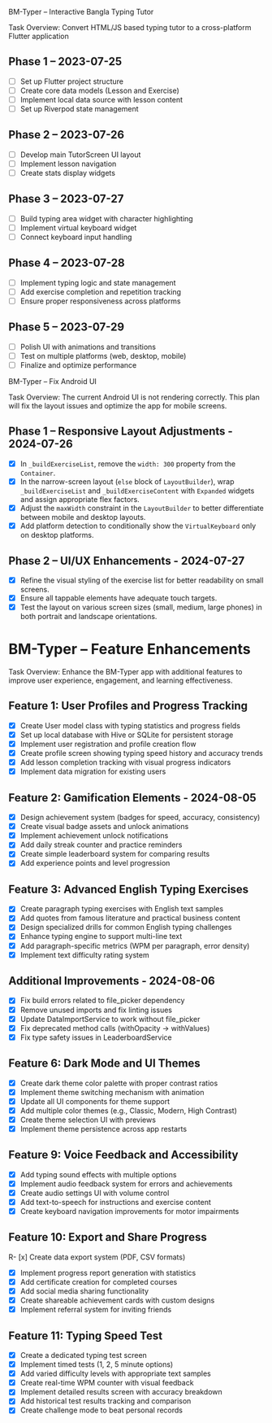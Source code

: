 BM-Typer – Interactive Bangla Typing Tutor

Task Overview: Convert HTML/JS based typing tutor to a cross-platform Flutter application

## Phase 1 – 2023-07-25
- [ ] Set up Flutter project structure
- [ ] Create core data models (Lesson and Exercise)
- [ ] Implement local data source with lesson content
- [ ] Set up Riverpod state management

## Phase 2 – 2023-07-26
- [ ] Develop main TutorScreen UI layout
- [ ] Implement lesson navigation
- [ ] Create stats display widgets

## Phase 3 – 2023-07-27
- [ ] Build typing area widget with character highlighting
- [ ] Implement virtual keyboard widget
- [ ] Connect keyboard input handling

## Phase 4 – 2023-07-28
- [ ] Implement typing logic and state management
- [ ] Add exercise completion and repetition tracking
- [ ] Ensure proper responsiveness across platforms

## Phase 5 – 2023-07-29
- [ ] Polish UI with animations and transitions
- [ ] Test on multiple platforms (web, desktop, mobile)
- [ ] Finalize and optimize performance 

BM-Typer – Fix Android UI

Task Overview: The current Android UI is not rendering correctly. This plan will fix the layout issues and optimize the app for mobile screens.

## Phase 1 – Responsive Layout Adjustments - 2024-07-26
- [x] In `_buildExerciseList`, remove the `width: 300` property from the `Container`.
- [x] In the narrow-screen layout (`else` block of `LayoutBuilder`), wrap `_buildExerciseList` and `_buildExerciseContent` with `Expanded` widgets and assign appropriate flex factors.
- [x] Adjust the `maxWidth` constraint in the `LayoutBuilder` to better differentiate between mobile and desktop layouts.
- [x] Add platform detection to conditionally show the `VirtualKeyboard` only on desktop platforms.

## Phase 2 – UI/UX Enhancements - 2024-07-27
- [x] Refine the visual styling of the exercise list for better readability on small screens.
- [x] Ensure all tappable elements have adequate touch targets.
- [x] Test the layout on various screen sizes (small, medium, large phones) in both portrait and landscape orientations.

# BM-Typer – Feature Enhancements

Task Overview: Enhance the BM-Typer app with additional features to improve user experience, engagement, and learning effectiveness.

## Feature 1: User Profiles and Progress Tracking
- [x] Create User model class with typing statistics and progress fields
- [x] Set up local database with Hive or SQLite for persistent storage
- [x] Implement user registration and profile creation flow
- [x] Create profile screen showing typing speed history and accuracy trends
- [x] Add lesson completion tracking with visual progress indicators
- [x] Implement data migration for existing users

## Feature 2: Gamification Elements - 2024-08-05
- [x] Design achievement system (badges for speed, accuracy, consistency)
- [x] Create visual badge assets and unlock animations
- [x] Implement achievement unlock notifications
- [x] Add daily streak counter and practice reminders
- [x] Create simple leaderboard system for comparing results
- [x] Add experience points and level progression

## Feature 3: Advanced English Typing Exercises
- [x] Create paragraph typing exercises with English text samples
- [x] Add quotes from famous literature and practical business content
- [x] Design specialized drills for common English typing challenges
- [x] Enhance typing engine to support multi-line text
- [x] Add paragraph-specific metrics (WPM per paragraph, error density)
- [x] Implement text difficulty rating system

## Additional Improvements - 2024-08-06
- [x] Fix build errors related to file_picker dependency
- [x] Remove unused imports and fix linting issues
- [x] Update DataImportService to work without file_picker
- [x] Fix deprecated method calls (withOpacity → withValues)
- [x] Fix type safety issues in LeaderboardService

## Feature 6: Dark Mode and UI Themes
- [x] Create dark theme color palette with proper contrast ratios
- [x] Implement theme switching mechanism with animation
- [x] Update all UI components for theme support
- [x] Add multiple color themes (e.g., Classic, Modern, High Contrast)
- [x] Create theme selection UI with previews
- [x] Implement theme persistence across app restarts

## Feature 9: Voice Feedback and Accessibility
- [x] Add typing sound effects with multiple options
- [x] Implement audio feedback system for errors and achievements
- [x] Create audio settings UI with volume control
- [x] Add text-to-speech for instructions and exercise content
- [x] Create keyboard navigation improvements for motor impairments

## Feature 10: Export and Share Progress
R- [x] Create data export system (PDF, CSV formats)
- [x] Implement progress report generation with statistics
- [x] Add certificate creation for completed courses
- [x] Add social media sharing functionality
- [x] Create shareable achievement cards with custom designs
- [x] Implement referral system for inviting friends

## Feature 11: Typing Speed Test
- [x] Create a dedicated typing test screen
- [x] Implement timed tests (1, 2, 5 minute options)
- [x] Add varied difficulty levels with appropriate text samples
- [x] Create real-time WPM counter with visual feedback
- [x] Implement detailed results screen with accuracy breakdown
- [x] Add historical test results tracking and comparison
- [x] Create challenge mode to beat personal records